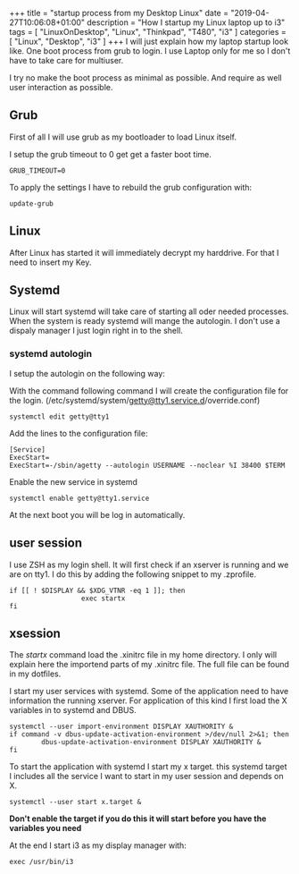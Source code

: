 +++
title = "startup process from my Desktop Linux"
date = "2019-04-27T10:06:08+01:00"
description = "How I startup my Linux laptop up to i3"
tags = [ "LinuxOnDesktop", "Linux", "Thinkpad", "T480", "i3" ]
categories = [  "Linux", "Desktop", "i3" ]
+++
I will just explain how my laptop startup look like. One boot process from grub to login. I use Laptop only for me so I don't have to take care for multiuser. 

I try no make the boot process as minimal as possible. And require as well user interaction as possible. 

## Grub
First of all I will use grub as my bootloader to load Linux itself. 

I setup the grub timeout to 0 get get a faster boot time. 
``` /etc/default/grub
GRUB_TIMEOUT=0
```

To apply the settings I have to rebuild the grub configuration with:
```
update-grub
```

## Linux
After Linux has started it will immediately decrypt my harddrive. For that I need to insert my Key.

## Systemd
Linux will start systemd will take care of starting all oder needed processes. When the system is ready systemd will mange the autologin. I don't use a dispaly manager I just login right in to the shell. 

### systemd autologin 

I setup the autologin on the following way:

With the command following command I will create the configuration file for the login. (/etc/systemd/system/getty@tty1.service.d/override.conf)
```
systemctl edit getty@tty1
```
Add the lines to the configuration file:
```
[Service]
ExecStart=
ExecStart=-/sbin/agetty --autologin USERNAME --noclear %I 38400 $TERM
```

Enable the new service in systemd
```
systemctl enable getty@tty1.service
```
At the next boot you will be log in automatically. 

## user session
I use ZSH as my login shell. It will first check if an xserver is running and we are on tty1. I do this by adding the following snippet to my .zprofile.
```
if [[ ! $DISPLAY && $XDG_VTNR -eq 1 ]]; then
                  exec startx
fi
```

## xsession
The *startx* command load the .xinitrc file in my home directory. I only will explain here the importend parts of my .xinitrc file. The full file can be found in my dotfiles. 

I start my user services with systemd. Some of the application need to have information the running xserver. For application of this kind I first load the X variables in to systemd and DBUS. 
```
systemctl --user import-environment DISPLAY XAUTHORITY &
if command -v dbus-update-activation-environment >/dev/null 2>&1; then
        dbus-update-activation-environment DISPLAY XAUTHORITY &
fi
```

To start the application with systemd I start my x target. this systemd target I includes all the service I want to start in my user session and depends on X.
```
systemctl --user start x.target & 
```
**Don't enable the target if you do this it will start before you have the variables you need**

At the end I start i3 as my display manager with:
```
exec /usr/bin/i3
``` 
